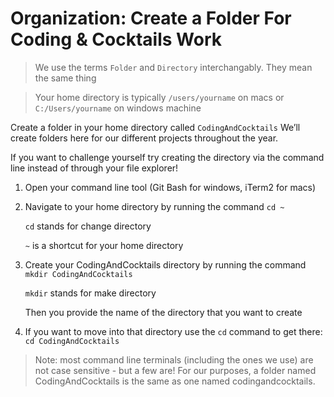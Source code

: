 # Organization: Create a Folder For Coding & Cocktails Work

> We use the terms `Folder` and `Directory` interchangably.  They mean the same thing

>Your home directory is typically `/users/yourname` on macs or `C:/Users/yourname` on windows machine

Create a folder in your home directory called `CodingAndCocktails` We’ll create folders here for our different projects throughout the year. 

If you want to challenge yourself try creating the directory via the command line instead of through your file explorer!

1. Open your command line tool (Git Bash for windows, iTerm2 for macs)
2. Navigate to your home directory by running the command `cd ~`

    `cd` stands for change directory

    `~` is a shortcut for your home directory
    
3. Create your CodingAndCocktails directory by running the command `mkdir CodingAndCocktails`

    `mkdir` stands for make directory
    
    Then you provide the name of the directory that you want to create
    
4. If you want to move into that directory use the `cd` command to get there: `cd CodingAndCocktails`
    
    

>Note: most command line terminals \(including the ones we use\) are not case sensitive - but a few are! For our purposes, a folder named CodingAndCocktails is the same as one named codingandcocktails.

